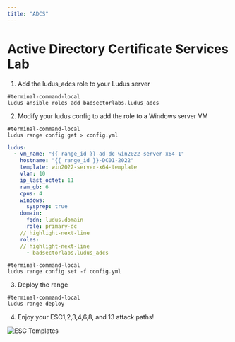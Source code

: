 ```yaml
---
title: "ADCS"
---
```


# Active Directory Certificate Services Lab

1. Add the ludus_adcs role to your Ludus server

```shell-session
#terminal-command-local
ludus ansible roles add badsectorlabs.ludus_adcs
```

2. Modify your ludus config to add the role to a Windows server VM

```shell-session
#terminal-command-local
ludus range config get > config.yml
```

```yaml title="config.yml"
ludus:
  - vm_name: "{{ range_id }}-ad-dc-win2022-server-x64-1"
    hostname: "{{ range_id }}-DC01-2022"
    template: win2022-server-x64-template
    vlan: 10
    ip_last_octet: 11
    ram_gb: 6
    cpus: 4
    windows:
      sysprep: true
    domain:
      fqdn: ludus.domain
      role: primary-dc
    // highlight-next-line
    roles:
    // highlight-next-line
      - badsectorlabs.ludus_adcs
```

```shell-session
#terminal-command-local
ludus range config set -f config.yml
```

3. Deploy the range

```shell-session
#terminal-command-local
ludus range deploy
```

4. Enjoy your ESC1,2,3,4,6,8, and 13 attack paths!

![ESC Templates](/img/envs/adcs-templates.png)
